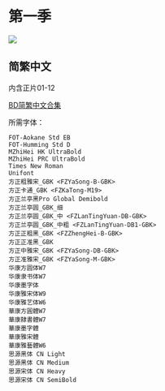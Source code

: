 # 第一季

![](https://nekomoe.pages.dev/images/2019-07/machikado.jpg)

## 简繁中文

内含正片01-12

[BD简繁中文合集](https://github.com/Nekomoekissaten-SUB/Nekomoekissaten-Storage/releases/download/subtitle_pkg/Machikado_BD_zho.7z)

所需字体：
```
FOT-Aokane Std EB
FOT-Humming Std D
MZhiHei HK UltraBold
MZhiHei PRC UltraBold
Times New Roman
Unifont
方正粗雅宋_GBK <FZYaSong-B-GBK>
方正卡通_GBK <FZKaTong-M19>
方正兰亭黑Pro Global Demibold
方正兰亭圆_GBK_细
方正兰亭圆_GBK_中 <FZLanTingYuan-DB-GBK>
方正兰亭圆_GBK_中粗 <FZLanTingYuan-DB1-GBK>
方正正粗黑_GBK <FZZhengHei-B-GBK>
方正正准黑_GBK
方正中雅宋_GBK <FZYaSong-DB-GBK>
方正准雅宋_GBK <FZYaSong-M-GBK>
华康方圆体W7
华康隶书体W7
华康墨字体
华康雅宋体W9
华康雅艺体W6
華康方圓體W7
華康隸書體W7
華康墨字體
華康雅宋體
華康雅藝體W6
思源黑体 CN Light
思源黑体 CN Medium
思源宋体 CN Heavy
思源宋体 CN SemiBold
```